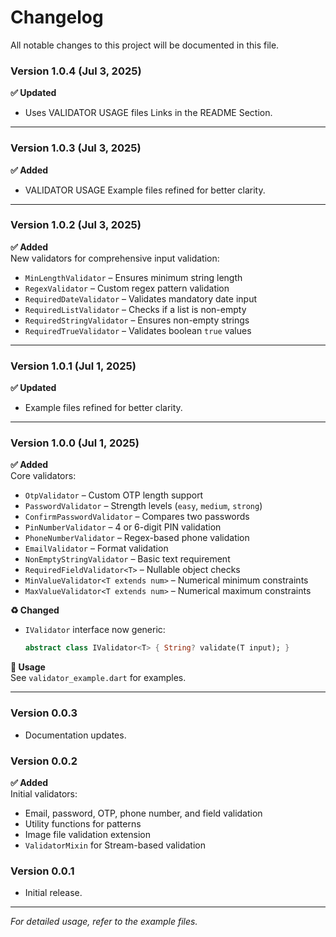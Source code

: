 # Changelog

All notable changes to this project will be documented in this file.


### **Version 1.0.4** (Jul 3, 2025)
**✅ Updated**
- Uses VALIDATOR USAGE files Links in the README Section.

---


### **Version 1.0.3** (Jul 3, 2025)
**✅ Added**
- VALIDATOR USAGE Example files refined for better clarity.

---


### **Version 1.0.2** (Jul 3, 2025)
**✅ Added**  
New validators for comprehensive input validation:
- `MinLengthValidator` – Ensures minimum string length
- `RegexValidator` – Custom regex pattern validation
- `RequiredDateValidator` – Validates mandatory date input
- `RequiredListValidator` – Checks if a list is non-empty
- `RequiredStringValidator` – Ensures non-empty strings
- `RequiredTrueValidator` – Validates boolean `true` values

---

### **Version 1.0.1** (Jul 1, 2025)
**✅ Updated**
- Example files refined for better clarity.

---

### **Version 1.0.0** (Jul 1, 2025)
**✅ Added**  
Core validators:
- `OtpValidator` – Custom OTP length support
- `PasswordValidator` – Strength levels (`easy`, `medium`, `strong`)
- `ConfirmPasswordValidator` – Compares two passwords
- `PinNumberValidator` – 4 or 6-digit PIN validation
- `PhoneNumberValidator` – Regex-based phone validation
- `EmailValidator` – Format validation
- `NonEmptyStringValidator` – Basic text requirement
- `RequiredFieldValidator<T>` – Nullable object checks
- `MinValueValidator<T extends num>` – Numerical minimum constraints
- `MaxValueValidator<T extends num>` – Numerical maximum constraints

**♻️ Changed**
- `IValidator` interface now generic:
  ```dart
  abstract class IValidator<T> { String? validate(T input); }
  ```

**🧪 Usage**  
See `validator_example.dart` for examples.

---

### **Version 0.0.3**
- Documentation updates.

### **Version 0.0.2**
**✅ Added**  
Initial validators:
- Email, password, OTP, phone number, and field validation
- Utility functions for patterns
- Image file validation extension
- `ValidatorMixin` for Stream-based validation

### **Version 0.0.1**
- Initial release.

---  
*For detailed usage, refer to the example files.*